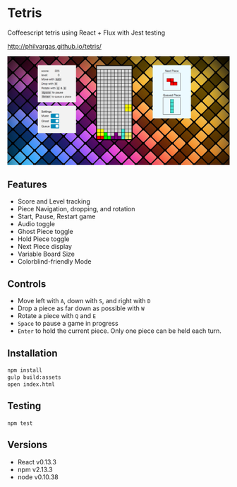 # Tetris
Coffeescript tetris using React + Flux with Jest testing

http://philvargas.github.io/tetris/

![PAV Tetris](https://raw.githubusercontent.com/PhilVargas/tetris/master/public/assets/images/PAV%20Tetris.png)

## Features
- Score and Level tracking
- Piece Navigation, dropping, and rotation
- Start, Pause, Restart game
- Audio toggle
- Ghost Piece toggle
- Hold Piece toggle
- Next Piece display
- Variable Board Size
- Colorblind-friendly Mode

## Controls
- Move left with `A`, down with `S`, and right with `D`
- Drop a piece as far down as possible with `W`
- Rotate a piece with `Q` and `E`
- `Space` to pause a game in progress
- `Enter` to hold the current piece. Only one piece can be held each turn.


## Installation
```
npm install
gulp build:assets
open index.html
```

## Testing
```
npm test
```

## Versions

 - React v0.13.3
 - npm v2.13.3
 - node v0.10.38
